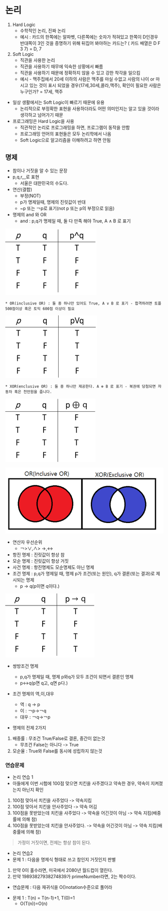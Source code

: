 # 논리
1. Hard Logic
    * 수학적인 논리, 진짜 논리
    * 예시 : 카드의 한쪽에는 알파벳, 다른쪽에는 숫자가 적혀있고 한쪽이 D인경우 반대쪽이 3인 것을 증명하기 위해 뒤집어 봐야하는 카드는? ( 카드 배열은 D F 3 7) = D, 7
2. Soft Logic
    * 직관을 사용한 논리
    * 직관을 사용하기 때무에 익숙한 상황에서 빠름
    * 직관을 사용하기 때문에 정확하지 않을 수 있고 강한 착각을 일으킴
    * 예시 - 맥주집에서 20세 이하의 사람은 맥주를 마실 수없고 사람의 나이 or 마시고 있는 것이 표시 되었을 경우(17세,30세,콜라,맥주), 확인이 필요한 사람은 누구인가? = 17세, 맥주



* 일상 생활에서는 Soft Logic이 빠르기 때문에 유용
    * 논리적으로 부정확한 표현을 사용하더라도 어떤 의미인지는 알고 있을 것이라 생각하고 넘어가기 때문
* 프로그래밍은 Hard Logic을 사용
    * 직관적인 논리로 프로그래밍을 하면, 프로그램이 동작을 안함
    * 프로그래밍 언어의 표현들은 모두 논리학에서 나옴
    * Soft Logic으로 알고리즘을 이해하려고 하면 안됨
 
## 명제
* 참이나 거짓을 알 수 있는 문장
* p,q,r,,,로 표현
    * 서울은 대한민국의 수도다.
* 연산(결합)
    * 부정(NOT)
    * p가 명제일때, 명제의 진릿값이 반대
    * ~p 또는 ￢p로 표기(not p 또는 p의 부정으로 읽음)
* 명제의 and 와 OR
    * and : p,q가 명제일 때, 둘 다 만족 해야 True, A ∧ B 로 표기

![논리곱](<이미지/240305/논리곱 and.PNG>)

    * OR(inclusive OR) : 둘 중 하나만 있어도 True, A ∨ B 로 표기 - 합격하려면 토플 500점이상 혹은 토익 600점 이상이 필요

![논리합](<이미지/240305/논리합 or.PNG>)

    * XOR(enclusive OR) : 둘 중 하나만 제공한다. A ⊕ B 로 표기 - 복권에 당첨되면 자동차 혹은 천만원을 줍니다.
    
![배타적논리합](<이미지/240305/배타적논리합 xor.PNG>)

![OR](%EC%9D%B4%EB%AF%B8%EC%A7%80/240305/OR.png)

* 연산자 우선순위
    * ￢>∨,∧> →,↔
* 항진 명제 : 진릿값이 항상 참
* 모순 명제 : 진릿값이 항상 거짓
* 사건 명제 : 항진명제도 모순명제도 아닌 명제
* 조건 명제 : p,q가 명제일 때, 명제 p가 조건(또는 원인), q가 결론(또는 결과)로 제시되는 명제
    * p → q(p이면 q이다.)

![조건명제](%EC%9D%B4%EB%AF%B8%EC%A7%80/240305/%EC%A1%B0%EA%B1%B4%EB%AA%85%EC%A0%9C.PNG)

* 쌍방조건 명제
    * p,q가 명제일 때, 명제 p와q가 모두 조건이 되면서 결론인 명제
    * p↔q(p면 q고, q면 p다.)

* 조건 명제의 역,이,대우
    * 역 : q → p
    * 이 : ￢p→￢q
    * 대우 : ￢q→￢p

* 명제의 전제 2가지
1. 배중률 : 무조건 True/False로 결론, 중간이 없는것
   * 무조건 False는 아니다 -> True
2. 모순율 : True와 False를 동시에 성립하지 않는것


### 연습문제
* 논리 연습 1
* 아들에게 이번 시험에 100점 맞으면 치킨을 사주겠다고 약속한 경우, 약속이 지켜졌는지 아닌지 확인
1. 100점 맞아서 치킨을 사주었다 -> 약속지킴
2. 100점 맞아서 치킨을 안사주었다 -> 약속 어김
3. 100점을 못받았는데 치킨을 사주었다 -> 약속을 어긴것이 아님 -> 약속 지킴(배중률에 의해 참)
4. 100점을 못받았는데 치킨을 안사주었다. -> 약속을 어긴것이 아님 -> 약속 지킴(배중률에 의해 참)

> 가정이 거짓이면, 전제는 항상 참이 된다.

* 논리 연습2
* 문제 1 : 다음을 명제식 형태로 쓰고 참인지 거짓인지 판별
1. 만약 0이 홀수라면, 미국에서 2080년 월드컵이 열린다.
2. 만약 19893827938274839가 primeNumber라면, 2는 짝수이다.



* 연습문제 : 다음 재귀식을 O()notation수준으로 풀어라
- 문제 1 : T(n) = T(n-1)+1, T(0)=1
    - O(T(n))=O(n)